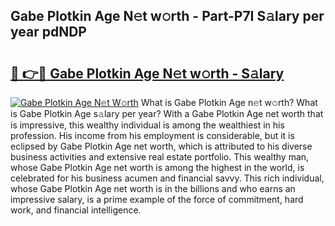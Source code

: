 ## Gabe Plotkin Age N𝚎t w𝚘rth - Part-P7I S𝚊lary per year pdNDP

# <h2><a href="http://gc2wo1.nevu.top/?p=Gabe+Plotkin+Age">🔗 👉🔴 Gabe Plotkin Age N𝚎t w𝚘rth - S𝚊lary</a></h2>

[![Gabe Plotkin Age N𝚎t W𝚘rth](https://i.imgur.com/Oavwk0R.jpeg)](http://gc2wo1.nevu.top/?p=Gabe+Plotkin+Age)
What is Gabe Plotkin Age n𝚎t w𝚘rth? What is Gabe Plotkin Age s𝚊lary per year?
With a Gabe Plotkin Age net worth that is impressive, this wealthy individual is among the wealthiest in his profession. His income from his employment is considerable, but it is eclipsed by Gabe Plotkin Age net worth, which is attributed to his diverse business activities and extensive real estate portfolio. This wealthy man, whose Gabe Plotkin Age net worth is among the highest in the world, is celebrated for his business acumen and financial savvy. This rich individual, whose Gabe Plotkin Age net worth is in the billions and who earns an impressive salary, is a prime example of the force of commitment, hard work, and financial intelligence.
